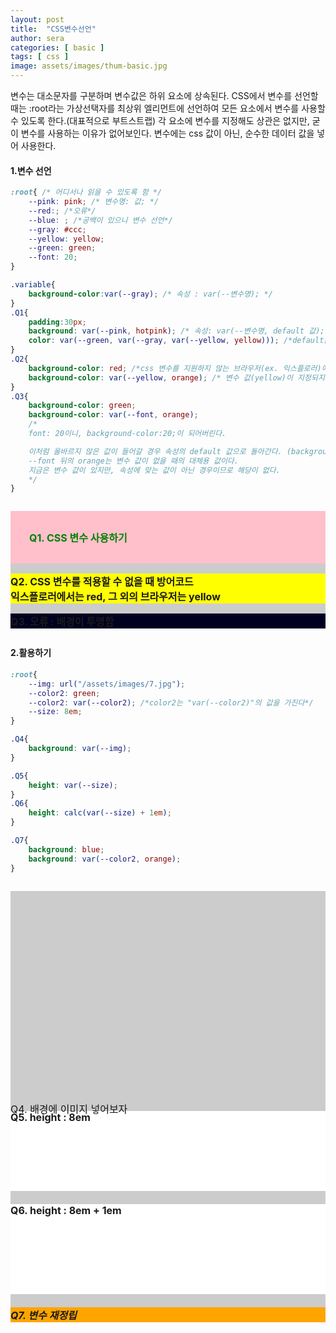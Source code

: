 ```yaml
---
layout: post
title:  "CSS변수선언"
author: sera
categories: [ basic ]
tags: [ css ]
image: assets/images/thum-basic.jpg
---
```



변수는 대소문자를 구분하며 변수값은 하위 요소에 상속된다.
CSS에서 변수를 선언할 때는 :root라는 가상선택자를 최상위 엘리먼트에 선언하여 모든 요소에서 변수를 사용할 수 있도록 한다.(대표적으로 부트스트랩)
각 요소에 변수를 지정해도 상관은 없지만, 굳이 변수를 사용하는 이유가 없어보인다.
변수에는 css 값이 아닌, 순수한 데이터 값을 넣어 사용한다.

<style>
:root{
    --pink: pink;
    --gray: #ccc;
    --yellow: yellow;
    --green: green;
    --font: 20;
    --img: url("/assets/images/16.jpg");
    --color2: green;
    --color2: var(--color2);
    --size: 8em;
}
.variable{background-color:var(--gray);margin:2em 0;}
.variable>*{margin-top: 1em;font-size:1rem}
.variable h1{padding:30px;background: var(--pink, hotpink);color: var(--green, var(--gray, var(--yellow, yellow)));} 
.variable h2{background-color: red;background-color: var(--yellow, orange);}
.variable h3{background-color: green;background-color: var(--font, orange);}
.variable p{height:0;padding-top: 66.6666%; background: var(--img);background-size:contain;}
.variable h4:nth-of-type(1){height: var(--size);background:white;}
.variable h4:nth-of-type(2){height: calc(var(--size) + 1em);background:white;}
.variable h5{background: blue;background: var(--color2, orange);
}
</style>

#### 1.변수 선언

```css
:root{ /* 어디서나 읽을 수 있도록 함 */ 
	--pink: pink; /* 변수명: 값; */ 
	--red:; /*오류*/
	--blue: ; /*공백이 있으니 변수 선언*/
	--gray: #ccc;
	--yellow: yellow;
	--green: green;
	--font: 20;
}

.variable{
	background-color:var(--gray); /* 속성 : var(--변수명); */
}
.Q1{
	padding:30px;
	background: var(--pink, hotpink); /* 속성: var(--변수명, default 값); */
	color: var(--green, var(--gray, var(--yellow, yellow))); /*default값도 변수로 삽입 가능하다.*/
} 
.Q2{
	background-color: red; /*css 변수를 지원하지 않는 브라우저(ex. 익스플로러)에서 적용 */
	background-color: var(--yellow, orange); /* 변수 값(yellow)이 지정되지 않은 경우 default값인 orange */
}
.Q3{
    background-color: green;
    background-color: var(--font, orange);
	/*
	font: 20이니, background-color:20;이 되어버린다.

	이처럼 올바르지 않은 값이 들어갈 경우 속성의 default 값으로 돌아간다. (background-color: transparent)
	--font 뒤의 orange는 변수 값이 없을 때의 대체용 값이다. 
	지금은 변수 값이 있지만, 속성에 맞는 값이 아닌 경우이므로 해당이 없다.
	*/
}
```
<div class="variable">
	<h1>Q1. CSS 변수 사용하기</h1>
	<h2>Q2. CSS 변수를 적용할 수 없을 때 방어코드<br>익스플로러에서는 red, 그 외의 브라우저는 yellow</h2>
	<h3>Q3. 오류 : 배경이 투명함</h3>
</div>


#### 2.활용하기

```css
:root{
	--img: url("/assets/images/7.jpg");
	--color2: green;
	--color2: var(--color2); /*color2는 "var(--color2)"의 값을 가진다*/
	--size: 8em;
}

.Q4{
	background: var(--img); 
}

.Q5{
	height: var(--size);
}
.Q6{
	height: calc(var(--size) + 1em);
}

.Q7{
    background: blue;
    background: var(--color2, orange);
}
```

<div class="variable">
	<p>Q4. 배경에 이미지 넣어보자</p>
	<h4>Q5. height : 8em</h4>
	<h4>Q6. height : 8em + 1em</h4>
	<h5>Q7. 변수 재정립</h5>
</div>


<!--
7. css변수는 javascript와 결합하여 사용 가능하다(+svg)
element.style.getPropertyValue("--color");
getComutedStyle(element).getPropertyValue("--color");
-->
